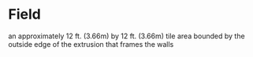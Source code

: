 # Field

an approximately 12 ft. (3.66m) by 12 ft. (3.66m) tile area bounded by the
outside edge of the extrusion that frames the walls
